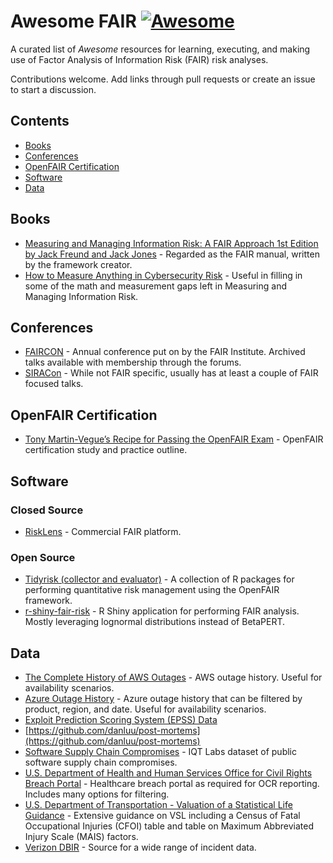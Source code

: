 # Awesome FAIR [![Awesome](https://awesome.re/badge.svg)](https://awesome.re)
A curated list of *Awesome* resources for learning, executing, and making use of Factor Analysis of Information Risk (FAIR) risk analyses.

Contributions welcome. Add links through pull requests or create an issue to start a discussion.

## Contents

* [Books](#Books)
* [Conferences](#Conferences)
* [OpenFAIR Certification](#OpenFAIR)
* [Software](#Software)
* [Data](#Data)

## Books

* [Measuring and Managing Information Risk: A FAIR Approach 1st Edition by Jack Freund and Jack Jones](https://www.amazon.com/Measuring-Managing-Information-Risk-Approach/dp/0124202314/) - Regarded as the FAIR manual, written by the framework creator.
* [How to Measure Anything in Cybersecurity Risk](https://www.amazon.com/How-Measure-Anything-Cybersecurity-Risk/dp/1119085292/) - Useful in filling in some of the math and measurement gaps left in Measuring and Managing Information Risk.

## Conferences

* [FAIRCON](https://www.fairinstitute.org/faircon-2021) - Annual conference put on by the FAIR Institute. Archived talks available with membership through the forums.
* [SIRACon](https://www.societyinforisk.org/SIRAcon22) - While not FAIR specific, usually has at least a couple of FAIR focused talks.

## OpenFAIR Certification

* [Tony Martin-Vegue’s Recipe for Passing the OpenFAIR Exam](https://www.fairinstitute.org/blog/tony-martin-vegues-recipe-for-passing-the-openfair-exam) - OpenFAIR certification study and practice outline.

## Software

### Closed Source

* [RiskLens](https://www.risklens.com/) - Commercial FAIR platform.


### Open Source

* [Tidyrisk (collector and evaluator)](https://tidyrisk.org/) - A collection of R packages for performing quantitative risk management using the OpenFAIR framework.
* [r-shiny-fair-risk](https://github.com/joshua-m-connors/r-shiny-fair-risk) - R Shiny application for performing FAIR analysis. Mostly leveraging lognormal distributions instead of BetaPERT.



## Data

* [The Complete History of AWS Outages](https://awsmaniac.com/aws-outages/) - AWS outage history. Useful for availability scenarios.
* [Azure Outage History](https://status.azure.com/status/history/) - Azure outage history that can be filtered by product, region, and date. Useful for availability scenarios.
* [Exploit Prediction Scoring System (EPSS) Data](https://www.first.org/epss/data_stats)
* [https://github.com/danluu/post-mortems](https://github.com/danluu/post-mortems)
* [Software Supply Chain Compromises](https://github.com/IQTLabs/software-supply-chain-compromises) - IQT Labs dataset of public software supply chain compromises.
* [U.S. Department of Health and Human Services
Office for Civil Rights Breach Portal](https://ocrportal.hhs.gov/ocr/breach/breach_report.jsf) - Healthcare breach portal as required for OCR reporting. Includes many options for filtering.
* [U.S. Department of Transportation - Valuation of a Statistical Life Guidance](https://www.transportation.gov/resources/value-of-a-statistical-life-guidance) - Extensive guidance on VSL including a Census of Fatal Occupational Injuries (CFOI) table and table on Maximum Abbreviated Injury Scale (MAIS) factors.
* [Verizon DBIR](https://www.verizon.com/business/resources/reports/dbir/) - Source for a wide range of incident data.
